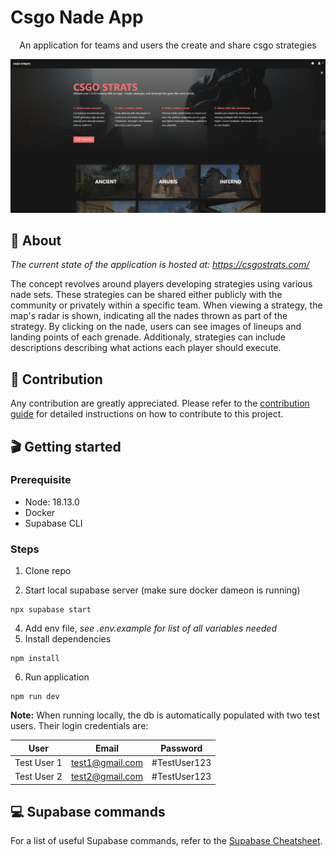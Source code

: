 # Csgo Nade App

<p style="text-align: center">
An application for teams and users the create and share csgo strategies
</p>

<a href="https://csgostrats.com/" target="_blank">
  <img src="../assets/images/home_page.PNG" alt="Home page" />
</a>

## 📕 About

_The current state of the application is hosted at: <a href="https://csgostrats.com/" target="_blank">https://csgostrats.com/</a>_

The concept revolves around players developing strategies using various nade sets. These strategies can be shared either publicly with the community or privately within a specific team. When viewing a strategy, the map's radar is shown, indicating all the nades thrown as part of the strategy. By clicking on the nade, users can see images of lineups and landing points of each grenade. Additionaly, strategies can include descriptions describing what actions each player should execute.

## 🤝 Contribution

Any contribution are greatly appreciated. Please refer to the [contribution guide](./CONTRIBUTING.md) for detailed instructions on how to contribute to this project.

## 🎬 Getting started

### Prerequisite

- Node: 18.13.0
- Docker
- Supabase CLI

### Steps

1. Clone repo

2. Start local supabase server (make sure docker dameon is running)

```
npx supabase start
```

4. Add env file, _see .env.example for list of all variables needed_
5. Install dependencies

```
npm install
```

6. Run application

```
npm run dev
```

**Note:** When running locally, the db is automatically populated with two test users. Their login credentials are:

|User|Email|Password|
|--|--|--|
|Test User 1|test1@gmail.com|#TestUser123|
|Test User 2|test2@gmail.com|#TestUser123|


## 💻 Supabase commands

For a list of useful Supabase commands, refer to the [Supabase Cheatsheet](./supabase-cheatsheet.md).
